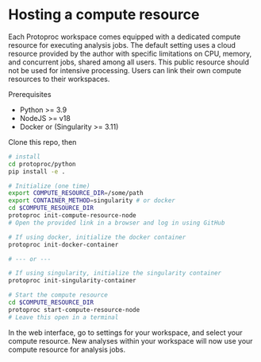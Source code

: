# Hosting a compute resource

Each Protoproc workspace comes equipped with a dedicated compute resource for executing analysis jobs. The default setting uses a cloud resource provided by the author with specific limitations on CPU, memory, and concurrent jobs, shared among all users. This public resource should not be used for intensive processing. Users can link their own compute resources to their workspaces.

Prerequisites

* Python >= 3.9
* NodeJS >= v18
* Docker or (Singularity >= 3.11)

Clone this repo, then

```bash
# install
cd protoproc/python
pip install -e .
```

```bash
# Initialize (one time)
export COMPUTE_RESOURCE_DIR=/some/path
export CONTAINER_METHOD=singularity # or docker
cd $COMPUTE_RESOURCE_DIR
protoproc init-compute-resource-node
# Open the provided link in a browser and log in using GitHub
```

```bash
# If using docker, initialize the docker container
protoproc init-docker-container

# --- or ---

# If using singularity, initialize the singularity container
protoproc init-singularity-container
```

```bash
# Start the compute resource
cd $COMPUTE_RESOURCE_DIR
protoproc start-compute-resource-node
# Leave this open in a terminal
```

In the web interface, go to settings for your workspace, and select your compute resource. New analyses within your workspace will now use your compute resource for analysis jobs.